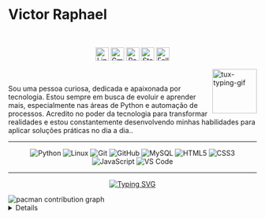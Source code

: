 # Victor Raphael


<br>

<!-- Contact Badges -->
<p align="center">
  <!-- LinkedIn Badge -->
  <a href="www.linkedin.com/in/dev-victor-raphael" style="text-decoration: none;">
    <img alt="LinkedIn" title="Connect with me on LinkedIn" 
         src="https://custom-icon-badges.demolab.com/badge/-LinkedIn-282A36?style=for-the-badge&logo=linkedin&logoColor=white&labelColor=634781" 
         style="height: 27px;" /></a>

  <!-- Gmail Badge -->
  <a href="mailto:srvictorraphael@gmail.com" style="text-decoration: none;">
    <img alt="Gmail" title="Send me an email" 
         src="https://custom-icon-badges.demolab.com/badge/-Gmail-282A36?style=for-the-badge&logo=gmail&logoColor=white&labelColor=634781" 
         style="height: 27px;" /></a>

  <!-- GitHub Repositories Badge -->
  <a href="https://github.com/EooVictor?tab=repositories" style="text-decoration: none;">
    <img alt="Repositories" title="See my repositories on GitHub" 
         src="https://custom-icon-badges.demolab.com/badge/-Repositories-282A36?style=for-the-badge&logo=repo&logoColor=white&labelColor=634781" 
         style="height: 27px;" /></a>

 <!-- Starred Repositories Badge -->
  <a href="https://github.com/EooVictor?tab=stars" style="text-decoration: none;">
    <img alt="Starred Repositories" title="Repositories I've Starred" 
         src="https://custom-icon-badges.demolab.com/badge/-Starred%20Repos-282A36?style=for-the-badge&logo=star&logoColor=white&labelColor=634781" 
         style="height: 27px;" /></a>
         
  <!-- GitHub Followers Badge -->
<a href="https://github.com/EooVictor?tab=followers" style="text-decoration: none;">
  <img alt="Followers" title="My Followers on GitHub" 
       src="https://img.shields.io/github/followers/andrrade?style=for-the-badge&color=634781&labelColor=282A36&logo=github&logoColor=white&cacheSeconds=1" 
       style="height: 27px;" /></a>
</p>

<!-- GitHub Logo -->

<img align="right" alt="tux-typing-gif" src="https://external-content.duckduckgo.com/iu/?u=https%3A%2F%2Fmedia.tenor.com%2FdHk-LfzHrtwAAAAj%2Flinux-computer.gif&f=1&nofb=1&ipt=7c3ad5bd59f54e8a996347ae2cf673f43853d1d1e827c1ddbe9f08041c20c378" width="90px" />

<br>

Sou uma pessoa curiosa, dedicada e apaixonada por tecnologia. Estou sempre em busca de evoluir e aprender mais, especialmente nas áreas de Python e automação de processos. Acredito no poder da tecnologia para transformar realidades e estou constantemente desenvolvendo minhas habilidades para aplicar soluções práticas no dia a dia..

---


<div align="center">
  <img alt="Python" src="https://img.shields.io/badge/Python-3776AB?style=for-the-badge&logo=python&logoColor=white" />
  <img alt="Linux" src="https://img.shields.io/badge/Linux-FCC624?style=for-the-badge&logo=linux&logoColor=black" />
  <img alt="Git" src="https://img.shields.io/badge/Git-F05032?style=for-the-badge&logo=git&logoColor=white" />
  <img alt="GitHub" src="https://img.shields.io/badge/GitHub-181717?style=for-the-badge&logo=github&logoColor=white" />
  <img alt="MySQL" src="https://img.shields.io/badge/MySQL-4479A1?style=for-the-badge&logo=mysql&logoColor=white" />
  <img alt="HTML5" src="https://img.shields.io/badge/HTML5-E34F26?style=for-the-badge&logo=html5&logoColor=white" />
  <img alt="CSS3" src="https://img.shields.io/badge/CSS3-1572B6?style=for-the-badge&logo=css3&logoColor=white" />
  <img alt="JavaScript" src="https://img.shields.io/badge/JavaScript-F7DF1E?style=for-the-badge&logo=javascript&logoColor=black" />
  <img alt="VS Code" src="https://img.shields.io/badge/VS%20Code-007ACC?style=for-the-badge&logo=visualstudiocode&logoColor=white" />
</div>

---

<!-- Typing SVG -->
<p align="center">
  <a href="https://git.io/typing-svg">
    <img 
      src="https://readme-typing-svg.demolab.com?font=Fira+Code&pause=1000&color=F1F2ED&width=500&center=true&vCenter=true&size=17&lines=Knowledge+is+boldness;Better+than+yesterday" 
      alt="Typing SVG" 
    />
  </a>
</p>

<picture>
  <source media="(prefers-color-scheme: dark)" srcset="https://raw.githubusercontent.com/Francine02/Francine02/output/pacman-contribution-graph-dark.svg">
  <source media="(prefers-color-scheme: light)" srcset="https://raw.githubusercontent.com/Francine02/Francine02/output/pacman-contribution-graph.svg">
  <img alt="pacman contribution graph" src="https://raw.githubusercontent.com/Francine02/Francine02/output/pacman-contribution-graph.svg">
</picture>

<!-- GitHub Stats -->
<details>
  <a>
  <summary>Github Stats ⚡</summary>
  <br>
<div align="center" style="display: flex; flex-wrap: wrap; justify-content: center;">
  <!-- GitHub Stats Cards -->
  <img height="140em" src="https://github-readme-stats.vercel.app/api?username=EooVictor&show_icons=true&locale=en&theme=blueberry&rank_icon=github&card_width=100" />
  <img height="140em" src="https://github-readme-stats.vercel.app/api/top-langs/?username=EooVictor&theme=blueberry&layout=compact&card_width=100">
</div>
  
<a>
</details>
